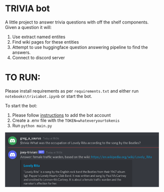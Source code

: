 # TRIVIA bot

A little project to answer trivia questions with off the shelf components.
Given a question it will:
1. Use extract named entites
2. Find wiki pages for these entities
3. Attempt to use huggingface question answering pipeline to find the answers.
4. Connect to discord server


# TO RUN:
Please install requirements as per `requirements.txt` and either run `notebooks\triviabot.ipynb` or start the bot.

To start the bot:
1. Please follow [instructions](https://www.freecodecamp.org/news/create-a-discord-bot-with-python/) to add the bot account
2. Create a .env file with the `TOKEN=whateveryourtokenis`
3. Run `python main.py`

![Trvia bot](images/image.png)
